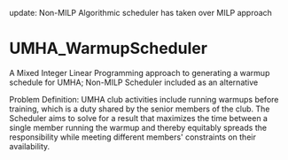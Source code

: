 update: Non-MILP Algorithmic scheduler has taken over MILP approach

# UMHA_WarmupScheduler
A Mixed Integer Linear Programming approach to generating a warmup schedule for UMHA; Non-MILP Scheduler included as an alternative

Problem Definition:
UMHA club activities include running warmups before training, which is a duty shared by the senior members of the club. The Scheduler aims to solve for a result that maximizes the time between a single member running the warmup and thereby equitably spreads the responsibility while meeting different members' constraints on their availability.
